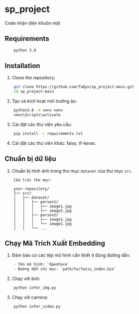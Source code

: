 # sp_project

Code nhận diện khuôn mặt

## Requirements
```bash
    python 3.8
```
## Installation

1. Clone the repository:
```bash
    git clone https://github.com/TaQyn/sp_project-main.git
    cd sp_project-main
```
2. Tạo và kích hoạt môi trường ảo:
```bash
    python3.8 -m venv venv
    venv\Scripts\activate
```

3. Cài đặt các thư viện yêu cầu:
```bash
    pip install -r requirements.txt
```
4. Cài đặt các thư viên khác: faiss, tf-keras.

## Chuẩn bị dữ liệu
1. Chuẩn bị hình ảnh trong thư mục `dataset` của thư mục `src`.
```
    Cấu trúc thư mục:

    your-repository/
    ├── src/
    │   ├── dataset/
    │   │   ├── person1/
    │   │   │   ├── image1.jpg
    │   │   │   ├── image2.jpg
    │   │   ├── person2/
    │   │   │   ├── image1.jpg
    │   │   │   └── image2.jpg
    │   │   └── ...
```

## Chạy Mã Trích Xuất Embedding

1. Đảm bảo có các tệp mô hình cần thiết ở đúng đường dẫn:
```bash
    - Tên mô hình: `OpenFace`
    - Đường dẫn chỉ mục: `path/to/faiss_index.bin`
```
2. Chạy với ảnh:
```bash
    python infer_img.py
```
3. Chạy với camera:
```bash
    python infer_video.py
```
